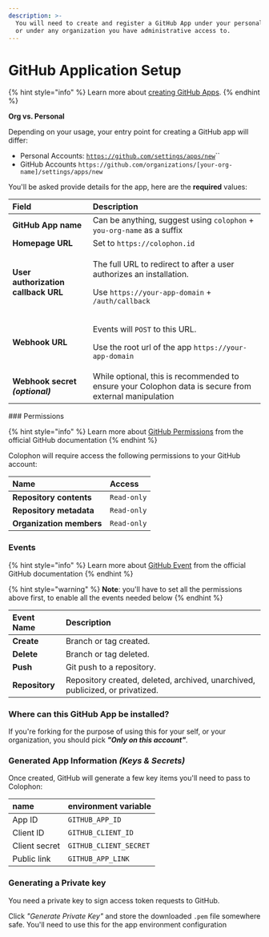 ```yaml
---
description: >-
  You will need to create and register a GitHub App under your personal account
  or under any organization you have administrative access to.
---
```


# GitHub Application Setup

{% hint style="info" %}
Learn more about [creating GitHub Apps](https://developer.github.com/apps/building-github-apps/creating-a-github-app/).
{% endhint %}

**Org vs. Personal**

Depending on your usage, your entry point for creating a GitHub app will differ:

* Personal Accounts: [`https://github.com/settings/apps/new`](https://github.com/settings/apps/new)\`\`
* GitHub Accounts `https://github.com/organizations/[your-org-name]/settings/apps/new`

You'll be asked provide details for the app, here are the **required** values:

<table>
  <thead>
    <tr>
      <th style="text-align:left">Field</th>
      <th style="text-align:left">Description</th>
    </tr>
  </thead>
  <tbody>
    <tr>
      <td style="text-align:left"><b>GitHub App name</b>
      </td>
      <td style="text-align:left">Can be anything, suggest using <code>colophon</code> + <code>you-org-name</code> as
        a suffix</td>
    </tr>
    <tr>
      <td style="text-align:left"><b>Homepage URL</b>
      </td>
      <td style="text-align:left">Set to <code>https://colophon.id</code>
      </td>
    </tr>
    <tr>
      <td style="text-align:left"><b>User authorization callback URL</b>
      </td>
      <td style="text-align:left">
        <p>The full URL to redirect to after a user authorizes an installation.</p>
        <p>Use <code>https://your-app-domain</code> + <code>/auth/callback</code>
        </p>
      </td>
    </tr>
    <tr>
      <td style="text-align:left"><b>Webhook URL</b>
      </td>
      <td style="text-align:left">
        <p>Events will <code>POST</code> to this URL.</p>
        <p>Use the root url of the app <code>https://your-app-domain</code>
        </p>
      </td>
    </tr>
    <tr>
      <td style="text-align:left"><b>Webhook secret </b><em><b>(optional)</b></em>
      </td>
      <td style="text-align:left">While optional, this is recommended to ensure your Colophon data is secure
        from external manipulation</td>
    </tr>
  </tbody>
</table>### Permissions

{% hint style="info" %}
Learn more about [GitHub Permissions](https://developer.github.com/v3/apps/permissions/) from the official GitHub documentation
{% endhint %}

Colophon will require access the following permissions to your GitHub account:

| Name | Access |
| :--- | :--- |
| **Repository contents** | `Read-only` |
| **Repository metadata** | `Read-only` |
| **Organization members** | `Read-only` |

### Events

{% hint style="info" %}
Learn more about [GitHub Event](https://developer.github.com/v3/activity/events/types/) from the official GitHub documentation
{% endhint %}

{% hint style="warning" %}
**Note**: you'll have to set all the permissions above first, to enable all the events needed below
{% endhint %}

| Event Name | Description |
| :--- | :--- |
| **Create** | Branch or tag created. |
| **Delete** | Branch or tag deleted. |
| **Push** | Git push to a repository. |
| **Repository** | Repository created, deleted, archived, unarchived, publicized, or privatized. |

### Where can this GitHub App be installed?

If you're forking for the purpose of using this for your self, or your organization, you should pick _**"Only on this account"**_.

### Generated App Information _\(Keys & Secrets\)_

Once created, GitHub will generate a few key items you'll need to pass to Colophon:

| name | environment variable |
| :--- | :--- |
| App ID | `GITHUB_APP_ID` |
| Client ID | `GITHUB_CLIENT_ID` |
| Client secret | `GITHUB_CLIENT_SECRET` |
| Public link | `GITHUB_APP_LINK` |

### Generating a Private key



You need a private key to sign access token requests to GitHub.

Click _"Generate Private Key"_ and store the downloaded `.pem` file somewhere safe. You'll need to use this for the app environment configuration

